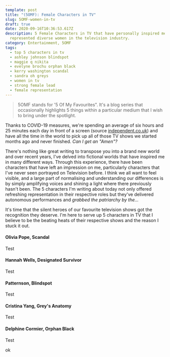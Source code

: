 ```yaml
---
template: post
title: "(5OMF): Female Characters in TV"
slug: 5OMF-women-in-tv
draft: true
date: 2020-09-16T10:36:53.617Z
description: 5 Female Characters in TV that have personally inspired me and
  represented diverse women in the television industry.
category: Entertainment, 5OMF
tags:
  - top 5 characters in tv
  - ashley johnson blindspot
  - maggie q nikita
  - evelyne brochu orphan black
  - kerry washington scandal
  - sandra oh greys
  - women in tv
  - strong female lead
  - female representation
---
```

> 5OMF stands for '5 Of My Favourites". It's a blog series that occasionally highlights 5 things within a particular medium that I wish to bring under the spotlight.

Thanks to COVID-19 measures, we're spending an average of six hours and 25 minutes each day in front of a screen (source [independent.co.uk](independent.co.uk)) and have all the time in the world to pick up all of those TV shows we started months ago and never finished. *Can I get an "Amen"?*

There's nothing like great writing to transpose you into a brand new world and over recent years, I've delved into fictional worlds that have inspired me in many different ways. Through this experience, there have been characters that have left an impression on me, particularly characters that I've never seen portrayed on Television before. I think we all want to feel visible, and a large part of normalising and understanding our differences is by simply amplifying voices and shining a light where there previously hasn't been. The 5 characters I'm writing about today not only offered refreshing representation in their respective roles but they've delivered autonomous performances and *grabbed the patriarchy by the...*

It's time that the silent heroes of our favourite television shows got the recognition they deserve. I'm here to serve up 5 characters in TV that I believe to be the beating heats of their respective shows and the reason I stuck it out.

#### Olivia Pope, Scandal

Test

#### Hannah Wells, Designated Survivor

Test

#### Patternson, Blindspot

Test

#### Cristina Yang, Grey's Anatomy

Test

#### Delphine Cormier, Orphan Black

Test

ok
